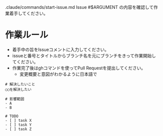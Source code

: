 .claude/commands/start-issue.md
Issue #$ARGUMENT の内容を確認して作業着手してください。

# 作業ルール

- 着手中の旨をIssueコメントに入力してください。
- issueと番号とタイトルからブランチ名を元にブランチをきって作業開始してください。
- 作業完了後はghコマンドを使ってPull Requestを提出してください。
  - 変更概要と意図がわかるように日本語で

```
# 解決したいこと
◯◯を解決したい

# 影響範囲
- A
- B

# TODO
- [ ] task X
- [ ] task Y
- [ ] task Z
```
